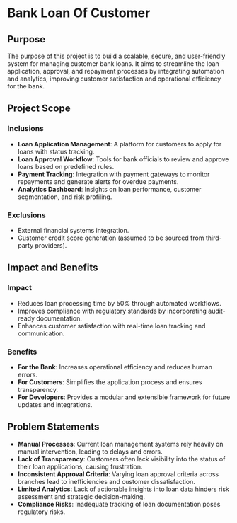 # Bank Loan Of Customer

## Purpose
The purpose of this project is to build a scalable, secure, and user-friendly system for managing customer bank loans. It aims to streamline the loan application, approval, and repayment processes by integrating automation and analytics, improving customer satisfaction and operational efficiency for the bank.

## Project Scope
### Inclusions
- **Loan Application Management**: A platform for customers to apply for loans with status tracking.
- **Loan Approval Workflow**: Tools for bank officials to review and approve loans based on predefined rules.
- **Payment Tracking**: Integration with payment gateways to monitor repayments and generate alerts for overdue payments.
- **Analytics Dashboard**: Insights on loan performance, customer segmentation, and risk profiling.

### Exclusions
- External financial systems integration.
- Customer credit score generation (assumed to be sourced from third-party providers).

## Impact and Benefits
### Impact
- Reduces loan processing time by 50% through automated workflows.
- Improves compliance with regulatory standards by incorporating audit-ready documentation.
- Enhances customer satisfaction with real-time loan tracking and communication.

### Benefits
- **For the Bank**: Increases operational efficiency and reduces human errors.
- **For Customers**: Simplifies the application process and ensures transparency.
- **For Developers**: Provides a modular and extensible framework for future updates and integrations.

## Problem Statements
- **Manual Processes**: Current loan management systems rely heavily on manual intervention, leading to delays and errors.
- **Lack of Transparency**: Customers often lack visibility into the status of their loan applications, causing frustration.
- **Inconsistent Approval Criteria**: Varying loan approval criteria across branches lead to inefficiencies and customer dissatisfaction.
- **Limited Analytics**: Lack of actionable insights into loan data hinders risk assessment and strategic decision-making.
- **Compliance Risks**: Inadequate tracking of loan documentation poses regulatory risks.
